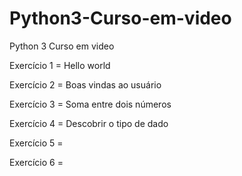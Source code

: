 # Python3-Curso-em-video
Python 3 Curso em video 

<p>Exercício 1 = Hello world
<p>Exercício 2 = Boas vindas ao usuário
<p>Exercício 3 = Soma entre dois números
<p>Exercício 4 = Descobrir o tipo de dado
<p>Exercício 5 = 
<p>Exercício 6 = 
